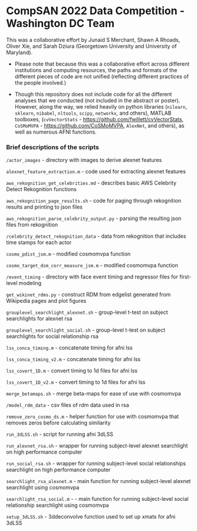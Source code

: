 # CompSAN 2022 Data Competition - Washington DC Team

This was a collaborative effort by Junaid S Merchant, Shawn A Rhoads, Oliver Xie, and Sarah Dziura (Georgetown University and University of Maryland).

- Please note that because this was a collaborative effort across different institutions and computing resources, the paths and formats of the different pieces of code are not unified (reflecting different practices of the people involved.)

- Though this repository does not include code for all the different analyses that we conducted (not included in the abstract or poster). However, along the way, we relied heavily on python libraries (`nilearn`, `sklearn`, `nibabel`, `nltools`, `scipy`, `networkx`, and others), MATLAB toolboxes, (`cvVectorStats` - https://github.com/fwillett/cvVectorStats, `CoSMoMVPA` - https://github.com/CoSMoMVPA, `AlexNet`, and others), as well as numerous AFNI functions.

### Brief descriptions of the scripts 

`/actor_images` - directory with images to derive alexnet features

`alexnet_feature_extraction.m` - code used for extracting alexnet features

`aws_rekognition_get_celebrities.md` - describes basic AWS Celebrity Detect Rekognition functions

`aws_rekognition_page_results.sh` - code for paging through rekognition results and printing to json files

`aws_rekognition_parse_celebrity_output.py` - parsing the resulting json files from rekognition 

`/celebrity_detect_rekognition_data` - data from rekognition that includes time stamps for each actor

`cosmo_pdist_jsm.m` - modified cosmomvpa function

`cosmo_target_dsm_corr_measure_jsm.m` - modified cosmomvpa function

`/event_timing` - directory with face event timing and regressor files for first-level modeling

`get_wikinet_rdms.py` - construct RDM from edgelist generated from Wikipedia pages and plot figures

`grouplevel_searchlight_alexnet.sh` - group-level t-test on subject searchlights for alexnet rsa

`grouplevel_searchlight_social.sh` - group-level t-test on subject searchlights for social relationship rsa

`lss_conca_timing.m` - concatenate timing for afni lss

`lss_conca_timing_v2.m` - concatenate timing for afni lss

`lss_covert_1D.m` - convert timing to 1d files for afni lss

`lss_covert_1D_v2.m` - convert timing to 1d files for afni lss

`merge_betamaps.sh` - merge beta-maps for ease of use with cosmomvpa

`/model_rdm_data` - csv files of rdm data used in rsa

`remove_zero_cosmo_ds.m` - helper function for use with cosmomvpa that removes zeros before calculating similarity 

`run_3dLSS.sh` - script for running afni 3dLSS

`run_alexnet_rsa.sh` - wrapper for running subject-level alexnet searchlight on high performance computer

`run_social_rsa.sh` - wrapper for running subject-level social relationships searchlight on high performance computer

`searchlight_rsa_alexnet.m` - main function for running subject-level alexnet searchlight using cosmomvpa

`searchlight_rsa_social.m` - - main function for running subject-level social relationship searchlight using cosmomvpa

`setup_3dLSS.sh` - 3ddeconvolve function used to set up xmats for afni 3dLSS